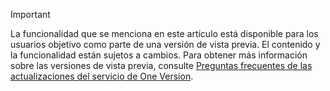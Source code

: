 > [!IMPORTANT]
> La funcionalidad que se menciona en este artículo está disponible para los usuarios objetivo como parte de una versión de vista previa. El contenido y la funcionalidad están sujetos a cambios. Para obtener más información sobre las versiones de vista previa, consulte [Preguntas frecuentes de las actualizaciones del servicio de One Version](https://docs.microsoft.com/dynamics365/unified-operations/fin-and-ops/get-started/one-version).

